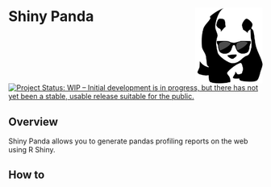 # Shiny Panda <img src='www/logo.png' align="right" height="150" /></a>

[![Project Status: WIP – Initial development is in progress, but there has not yet been a stable, usable release suitable for the public.](https://www.repostatus.org/badges/latest/wip.svg)](https://www.repostatus.org/#wip)

## Overview
Shiny Panda allows you to generate pandas profiling reports on the web using R
Shiny.

## How to